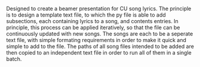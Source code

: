 Designed to create a beamer presentation for CU song lyrics. The principle is to design a template text file, to which the py file is able to add subsections, each containing lyrics to a song, and contents entries. In principle, this process can be applied iteratively, so that the file can be continuously updated with new songs.
The songs are each to be a seperate text file, with simple formating requirements in order to make it quick and simple to add to the file. The paths of all song files intended to be added are then copied to an independent text file in order to run all of them in a single batch.
